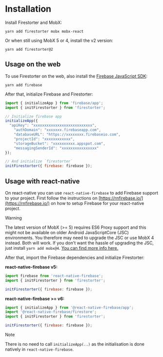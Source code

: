 # Installation

Install Firestorter and MobX:

    yarn add firestorter mobx mobx-react

Or when still using MobX 5 or 4, install the v2 version:

	yarn add firestorter@2

## Usage on the web

To use Firestorter on the web, also install the [Firebase JavaScript SDK](https://www.npmjs.com/package/firebase):

    yarn add firebase

After that, initialize Firebase and Firestorter:

```js
import { initializeApp } from 'firebase/app';
import { initFirestorter } from 'firestorter';

// Initialize firebase app
initializeApp({
  "apiKey": "xxxxxxxxxxxxxxxxxxxxxxxxxxx",
	"authDomain": "xxxxxxx.firebaseapp.com",
	"databaseURL": "https://xxxxxxxx.firebaseio.com",
	"projectId": "xxxxxxxxxxxx",
	"storageBucket": "xxxxxxxxxx.appspot.com",
	"messagingSenderId": "xxxxxxxxxxxxxxxx"
});

// And initialize `firestorter`
initFirestorter({ firebase: firebase });
```

## Usage with react-native

On react-native you can use `react-native-firebase` to add Firebase support to your project. First follow the instructions on [https://rnfirebase.io/](https://rnfirebase.io/) on how to setup Firebase for your react-native project.

> [!WARNING]
> The latest version of MobX (>= 5) requires ES6 Proxy support and this might not be available on older Android JavaScriptCore (JSC) environments. You therefore may need to upgrade the JSC or use MobX 4 instead. Both will work. If you don't want the hassle of upgrading the JSC, just install `yarn add mobx@4`. [You can find more info here.](https://mobx.js.org/README.html#browser-support)


After that, import the Firebase dependencies and initialize Firestorter:

**react-native-firebase v5:**

```js
import firebase from 'react-native-firebase';
import { initFirestorter } from 'firestorter';

initFirestorter({ firebase: firebase });
```

**react-native-firebase >= v6:**

```js
import { initializeApp } from '@react-native-firebase/app';
import '@react-native-firebase/firestore';
import { initFirestorter } from 'firestorter';

initFirestorter({ firebase: firebase });
```

> [!NOTE]
> There is no need to call `initializeApp(..)` as the initialisation is done natively in `react-native-firebase`.
